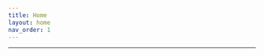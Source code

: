 ```yaml
---
title: Home
layout: home
nav_order: 1
---
```





---

[dial]: http://dial.aichingerhaus.at
[dial2]: http://dial2.aichingerhaus.at
